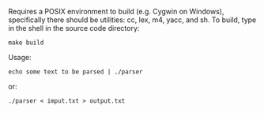 Requires a POSIX environment to build (e.g. Cygwin on Windows), specifically there should be utilities: cc, lex, m4, yacc, and sh. To build, type in the shell in the source code directory:

    make build

Usage:

    echo some text to be parsed | ./parser

or:

    ./parser < imput.txt > output.txt
